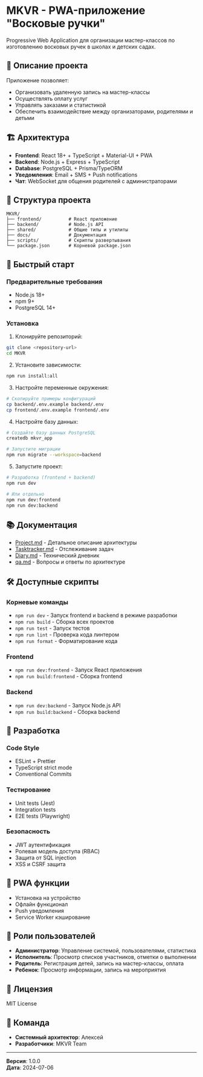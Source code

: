 # MKVR - PWA-приложение "Восковые ручки"

Progressive Web Application для организации мастер-классов по изготовлению восковых ручек в школах и детских садах.

## 🎯 Описание проекта

Приложение позволяет:
- Организовать удаленную запись на мастер-классы
- Осуществлять оплату услуг
- Управлять заказами и статистикой
- Обеспечить взаимодействие между организаторами, родителями и детьми

## 🏗️ Архитектура

- **Frontend**: React 18+ + TypeScript + Material-UI + PWA
- **Backend**: Node.js + Express + TypeScript
- **Database**: PostgreSQL + Prisma/TypeORM
- **Уведомления**: Email + SMS + Push notifications
- **Чат**: WebSocket для общения родителей с администраторами

## 📁 Структура проекта

```
MKVR/
├── frontend/          # React приложение
├── backend/           # Node.js API
├── shared/            # Общие типы и утилиты
├── docs/              # Документация
├── scripts/           # Скрипты развертывания
└── package.json       # Корневой package.json
```

## 🚀 Быстрый старт

### Предварительные требования

- Node.js 18+
- npm 9+
- PostgreSQL 14+

### Установка

1. Клонируйте репозиторий:
```bash
git clone <repository-url>
cd MKVR
```

2. Установите зависимости:
```bash
npm run install:all
```

3. Настройте переменные окружения:
```bash
# Скопируйте примеры конфигураций
cp backend/.env.example backend/.env
cp frontend/.env.example frontend/.env
```

4. Настройте базу данных:
```bash
# Создайте базу данных PostgreSQL
createdb mkvr_app

# Запустите миграции
npm run migrate --workspace=backend
```

5. Запустите проект:
```bash
# Разработка (frontend + backend)
npm run dev

# Или отдельно
npm run dev:frontend
npm run dev:backend
```

## 📚 Документация

- [Project.md](docs/Project.md) - Детальное описание архитектуры
- [Tasktracker.md](docs/Tasktracker.md) - Отслеживание задач
- [Diary.md](docs/Diary.md) - Технический дневник
- [qa.md](docs/qa.md) - Вопросы и ответы по архитектуре

## 🛠️ Доступные скрипты

### Корневые команды
- `npm run dev` - Запуск frontend и backend в режиме разработки
- `npm run build` - Сборка всех проектов
- `npm run test` - Запуск тестов
- `npm run lint` - Проверка кода линтером
- `npm run format` - Форматирование кода

### Frontend
- `npm run dev:frontend` - Запуск React приложения
- `npm run build:frontend` - Сборка frontend

### Backend
- `npm run dev:backend` - Запуск Node.js API
- `npm run build:backend` - Сборка backend

## 🔧 Разработка

### Code Style
- ESLint + Prettier
- TypeScript strict mode
- Conventional Commits

### Тестирование
- Unit tests (Jest)
- Integration tests
- E2E tests (Playwright)

### Безопасность
- JWT аутентификация
- Ролевая модель доступа (RBAC)
- Защита от SQL injection
- XSS и CSRF защита

## 📱 PWA функции

- Установка на устройство
- Офлайн функционал
- Push уведомления
- Service Worker кэширование

## 🤝 Роли пользователей

- **Администратор**: Управление системой, пользователями, статистика
- **Исполнитель**: Просмотр списков участников, отметки о выполнении
- **Родитель**: Регистрация детей, запись на мастер-классы, оплата
- **Ребенок**: Просмотр информации, запись на мероприятия

## 📄 Лицензия

MIT License

## 👥 Команда

- **Системный архитектор**: Алексей
- **Разработчики**: MKVR Team

---

**Версия**: 1.0.0  
**Дата**: 2024-07-06 